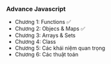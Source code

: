 ### Advance Javascript
- Chương 1: Functions ✅
- Chương 2: Objecs & Maps ✅
- Chương 3: Arrays & Sets 
- Chương 4: Class
- Chương 5: Các khái niệm quan trọng
- Chương 6: Các thuật toán
